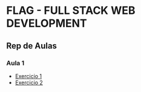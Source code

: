 # FLAG - FULL STACK WEB DEVELOPMENT
## Rep de Aulas
### Aula 1

- [Exercicio 1](/aula1/exercicios/exercicio1.html)
- [Exercicio 2](/aula1/exercicios/exercicio2.html)

